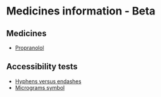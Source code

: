 # Medicines information - Beta

## Medicines
- [Propranolol](https://github.com/nhsuk/medicines/tree/gh-pages/testing/propranolol)

## Accessibility tests
- [Hyphens versus endashes](https://github.com/nhsuk/medicines/blob/gh-pages/accessibility/tests/hyphens-endashes.html)
- [Micrograms symbol](https://github.com/nhsuk/medicines/blob/gh-pages/accessibility/tests/micrograms.html)
